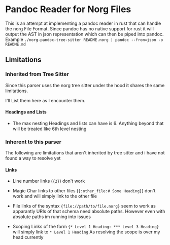 <div>

# Pandoc Reader for Norg Files

This is an attempt at implementing a pandoc reader in rust that can
handle the norg File Format. Since pandoc has no native support for rust
it will output the AST in json representation which can then be piped
into pandoc. Example
`./norg-pandoc-tree-sitter README.norg | pandoc --from=json -o README.md`

<div>

## Limitations

<div>

### Inherited from Tree Sitter

Since this parser uses the norg tree sitter under the hood it shares the
same limitations.

I'll List them here as I encounter them.

<div>

#### Headings and Lists

- The max nesting Headings and lists can have is 6. Anything beyond that
  will be treated like 6th level nesting

</div>

</div>

<div>

### Inherent to this parser

The following are limitations that aren't inherited by tree sitter and i
have not found a way to resolve yet

<div>

#### Links

- Line number links (`{2}`) don't work

- Magic Char links to other files (`{:other_file:# Some Heading}`) don't
  work and will simply link to the other file

- File links of the syntax `{file://path/to/file.norg}` seem to work as
  apparantly URIs of that schema need absolute paths. However even with
  absolute paths im running into issues

- Scoping Links of the form `{* Level 1 Heading: *** Level 3 Heading}`
  will simply link to `* Level 1 Heading` As resolving the scope is over
  my head currently

</div>

</div>

</div>

</div>
